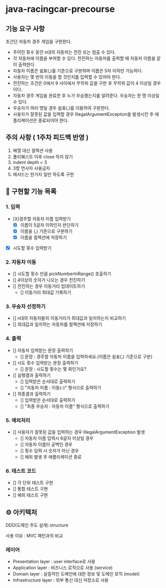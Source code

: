 # java-racingcar-precourse

## 기능 요구 사항
초간단 자동차 경주 게임을 구현한다.

- 주어진 횟수 동안 n대의 자동차는 전진 또는 멈출 수 있다.
- 각 자동차에 이름을 부여할 수 있다. 전진하는 자동차를 출력할 때 자동차 이름을 같이 출력한다.
- 자동차 이름은 쉼표(,)를 기준으로 구분하며 이름은 5자 이하만 가능하다.
- 사용자는 몇 번의 이동을 할 것인지를 입력할 수 있어야 한다.
- 전진하는 조건은 0에서 9 사이에서 무작위 값을 구한 후 무작위 값이 4 이상일 경우이다.
- 자동차 경주 게임을 완료한 후 누가 우승했는지를 알려준다. 우승자는 한 명 이상일 수 있다.
- 우승자가 여러 명일 경우 쉼표(,)를 이용하여 구분한다.
- 사용자가 잘못된 값을 입력할 경우 IllegalArgumentException을 발생시킨 후 애플리케이션은 종료되어야 한다.

## 주의 사항 ( 1주차 피드백 반영 )
1. 배열 대신 컬렉션 사용
2. 풀리퀘스트 이후 close 하지 않기
3. indent depth < 3
4. 3항 연사자 사용금지
5. 메서드는 한가지 일만 하도록 구현

## 📜 구현할 기능 목록

### 1. 입력
- [X]경주할 자동차 이름 입력받기
  - [X] 이름이 5글자 이하인지 판단하기
  - [X] 이름을 (,) 기준으로 구분하기
  - [x] 이름을 컬랙션에 저장하기
- [X] 시도할 횟수 입력받기

### 2. 자동차 이동
- [] 시도할 횟수 만큼 pickNumberInRange() 호출하기
- [] 4이상의 숫자가 나오는 경우 전진하기
- [] 전진하는 경우 이동거리 업데이트하기
  - [] 이동거리 최대값 기록하기

### 3. 우승자 선정하기
- [] n대의 자동차들의 이동거리가 최대값과 일치하는지 비교하기
- [] 최대값과 일치하는 자동차를 컬랙션에 저장하기

### 4. 출력
- [] 자동차 입력받는 문장 출력하기
  - [] 문장 : 경주할 자동차 이름을 입력하세요.(이름은 쉼표(,) 기준으로 구분)
- [] 시도 횟수 입력받는 문장 출력하기
  - [] 문장 : 시도할 횟수는 몇 회인가요?
- [] 실행결과 출력하기
  - [] 입력받은 순서대로 출력하기
  - [] "자동차 이름 : 이동(-)" 형식으로 출력하기
- [] 최종결과 출력하기
  - [] 입력받은 순서대로 출력하기
  - [] "최종 우승자 : 자동차 이름" 형식으로 출력하기

### 5. 예외처리
- [] 사용자가 잘못된 값을 입력하는 경우 IllegalArgumentException 발생
  - [] 자동차 이름 입력시 6글자 이상일 경우
  - [] 자동차 이름이 공백인 경우
  - [] 횟수 입력 시 숫자가 아닌 경우
  - [] 예외 발생 후 애플리케이션 종료

### 6. 테스트 코드
- [] 각 단위 테스트 구현
- [] 통합 테스트 구현
- [] 예외 테스트 구현

## ⚙️ 아키텍처
DDD(도메인 주도 설계) structure

사용 이유 : MVC 패턴과의 비교

### 레이어
- Presentation layer : user interface로 사용
- Application layer : 비즈니스 로직으로 사용 (service)
- Domain layer : 실질적인 도메인에 대한 정보 및 도메인 로직 (model)
- Infrastructure layer : 외부 통신 대신 저장소로 사용
